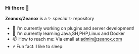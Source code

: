 ### Hi there 👋


**Zeanox/Zeanox** is a ✨ _special_ ✨ repository

- 🔭 I’m currently working on plugins and server development!
- 🌱 I’m currently learning Java,SH,PHP,Linux and Docker
- 📫 How to reach me: Via email at:admin@zeanox.com
- ⚡ Fun fact: I like to sleep
